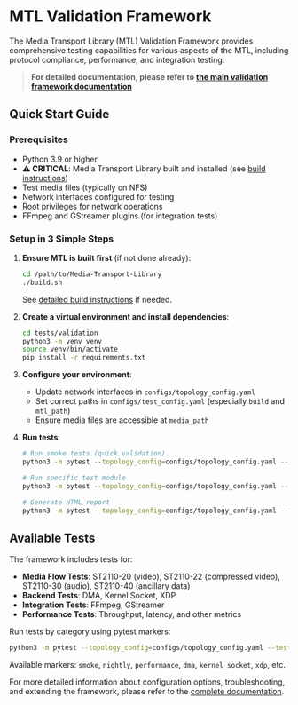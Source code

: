 # MTL Validation Framework

The Media Transport Library (MTL) Validation Framework provides comprehensive testing capabilities for various aspects of the MTL, including protocol compliance, performance, and integration testing.

> **For detailed documentation, please refer to [the main validation framework documentation](/doc/validation_framework.md)**

## Quick Start Guide

### Prerequisites

- Python 3.9 or higher
- **⚠️ CRITICAL**: Media Transport Library built and installed (see [build instructions](../../doc/build.md))
- Test media files (typically on NFS)
- Network interfaces configured for testing
- Root privileges for network operations
- FFmpeg and GStreamer plugins (for integration tests)

### Setup in 3 Simple Steps

1. **Ensure MTL is built first** (if not done already):
   ```bash
   cd /path/to/Media-Transport-Library
   ./build.sh
   ```
   See [detailed build instructions](../../doc/build.md) if needed.

2. **Create a virtual environment and install dependencies**:
   ```bash
   cd tests/validation
   python3 -m venv venv
   source venv/bin/activate
   pip install -r requirements.txt
   ```

3. **Configure your environment**:
   - Update network interfaces in `configs/topology_config.yaml`
   - Set correct paths in `configs/test_config.yaml` (especially `build` and `mtl_path`)
   - Ensure media files are accessible at `media_path`

4. **Run tests**:
   ```bash
   # Run smoke tests (quick validation)
   python3 -m pytest --topology_config=configs/topology_config.yaml --test_config=configs/test_config.yaml -m smoke
   
   # Run specific test module
   python3 -m pytest --topology_config=configs/topology_config.yaml --test_config=configs/test_config.yaml tests/single/st20p/test_st20p_rx.py
   
   # Generate HTML report
   python3 -m pytest --topology_config=configs/topology_config.yaml --test_config=configs/test_config.yaml -m smoke --template=html/index.html --report=report.html
   ```

## Available Tests

The framework includes tests for:

- **Media Flow Tests**: ST2110-20 (video), ST2110-22 (compressed video), ST2110-30 (audio), ST2110-40 (ancillary data)
- **Backend Tests**: DMA, Kernel Socket, XDP
- **Integration Tests**: FFmpeg, GStreamer
- **Performance Tests**: Throughput, latency, and other metrics

Run tests by category using pytest markers:
```bash
python3 -m pytest --topology_config=configs/topology_config.yaml --test_config=configs/test_config.yaml -m [marker]
```

Available markers: `smoke`, `nightly`, `performance`, `dma`, `kernel_socket`, `xdp`, etc.

For more detailed information about configuration options, troubleshooting, and extending the framework, please refer to the [complete documentation](/doc/validation_framework.md).
